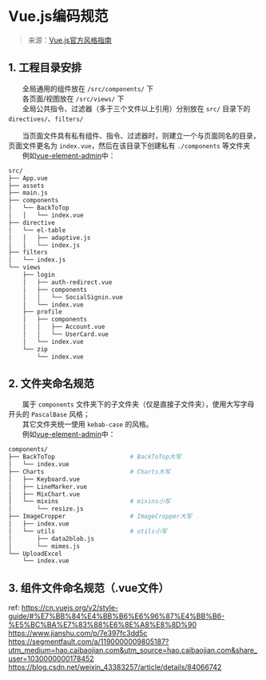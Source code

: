 # Vue.js编码规范
> 来源：[Vue.js官方风格指南](https://cn.vuejs.org/v2/style-guide/)

## 1. 工程目录安排
　　全局通用的组件放在 `/src/components/` 下<br/>
　　各页面/视图放在 `/src/views/` 下<br/>
　　全局公共指令、过滤器（多于三个文件以上引用）分别放在 `src/` 目录下的 `directives/`、`filters/`<br/>

　　当页面文件具有私有组件、指令、过滤器时，则建立一个与页面同名的目录，页面文件更名为 `index.vue`，然后在该目录下创建私有 `./components` 等文件夹<br/>
　　例如[vue-element-admin](https://github.com/PanJiaChen/vue-element-admin/tree/master/src)中：
```bash
src/
├── App.vue
├── assets
├── main.js
├── components
│   └── BackToTop
│   │   └── index.vue
├── directive
│   └── el-table
│   │   ├── adaptive.js
│   │   └── index.js
├── filters
│   └── index.js
└── views
    ├── login
    │   ├── auth-redirect.vue
    │   ├── components
    │   │   └── SocialSignin.vue
    │   └── index.vue
    ├── profile
    │   ├── components
    │   │   ├── Account.vue
    │   │   └── UserCard.vue
    │   └── index.vue
    └── zip
        └── index.vue
```

## 2. 文件夹命名规范
　　属于 `components` 文件夹下的子文件夹（仅是直接子文件夹），使用大写字母开头的 `PascalBase` 风格；<br/>
　　其它文件夹统一使用 `kebab-case` 的风格。<br/>
　　例如[vue-element-admin](https://github.com/PanJiaChen/vue-element-admin/tree/master/src/components/ImageCropper)中：
```bash
components/
├── BackToTop                     # BackToTop大写
│   └── index.vue
├── Charts                        # Charts大写
│   ├── Keyboard.vue
│   ├── LineMarker.vue
│   ├── MixChart.vue
│   └── mixins                    # mixins小写
│       └── resize.js
├── ImageCropper                  # ImageCropper大写
│   ├── index.vue
│   └── utils                     # utils小写
│       ├── data2blob.js
│       └── mimes.js
└── UploadExcel
    └── index.vue
```

## 3. 组件文件命名规范（.vue文件）
ref:
https://cn.vuejs.org/v2/style-guide/#%E7%BB%84%E4%BB%B6%E6%96%87%E4%BB%B6-%E5%BC%BA%E7%83%88%E6%8E%A8%E8%8D%90
https://www.jianshu.com/p/7e397fc3dd5c
https://segmentfault.com/a/1190000009805187?utm_medium=hao.caibaojian.com&utm_source=hao.caibaojian.com&share_user=1030000000178452
https://blog.csdn.net/weixin_43383257/article/details/84066742
